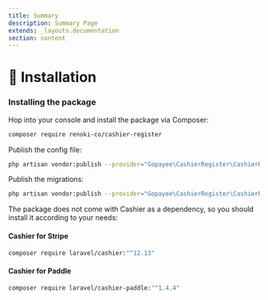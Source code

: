 ```yaml
---
title: Summary
description: Summary Page
extends: _layouts.documentation
section: content
---
```

# 🚀 Installation

### Installing the package

Hop into your console and install the package via Composer:

```bash
composer require renoki-co/cashier-register
```

Publish the config file:

```bash
php artisan vendor:publish --provider="Gopayee\CashierRegister\CashierRegisterServiceProvider" --tag="config"
```

Publish the migrations:

```bash
php artisan vendor:publish --provider="Gopayee\CashierRegister\CashierRegisterServiceProvider" --tag="migrations"
```

The package does not come with Cashier as a dependency, so you should install it according to your needs:

#### Cashier for Stripe

```bash
composer require laravel/cashier:"^12.13"
```

#### Cashier for Paddle

```bash
composer require laravel/cashier-paddle:"^1.4.4"
```
